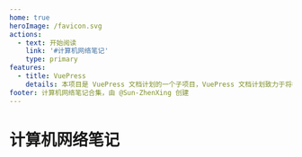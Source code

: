 ```yaml
---
home: true
heroImage: /favicon.svg
actions:
  - text: 开始阅读
    link: '#计算机网络笔记'
    type: primary
features:
  - title: VuePress
    details: 本项目是 VuePress 文档计划的一个子项目，VuePress 文档计划致力于将各种自由知识提炼为更加现代化的文档。
footer: 计算机网络笔记合集，由 @Sun-ZhenXing 创建
---
```


# 计算机网络笔记

<AutoCatalog />
